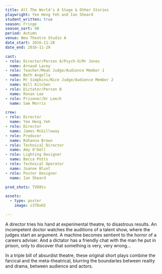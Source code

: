 ```yaml
---
title: All The World's A Stage & Other Stories
playwright: Yee Heng Yeh and Ian Sheard
student_written: true
season: Fringe
season_sort: 90
period: Autumn
venue: New Theatre Studio A
date_start: 2016-11-28
date_end: 2016-11-29

cast:
- role: Director/Person A/Psych-O/Mr Jones
  name: Arnaud Lacey
- role: Teacher/Mean Judge/Audience Member 1
  name: Beth Angella
- role: Mr Simpkins/Nice Judge/Audience Member 2
  name: Will Kitchen
- role: Dictator/Person B
  name: Ronan Lee
- role: Prisoner/Dr Leech
  name: Sam Morris

crew:
- role: Director
  name: Yee Heng Yeh
- role: Director
  name: James McGilloway
- role: Producer
  name: Rohanna Brown
- role: Technical Director
  name: Amy O'Dell
- role: Lighting Designer
  name: Becca Potts
- role: Technical Operator
  name: Joanne Blunt
- role: Poster Designer
  name: Ian Sheard

prod_shots: TVD8tv

assets:
  - type: poster
    image: s37DxH2

---
```

A director tries his hand at experimental theatre, to disastrous results. An incompetent doctor watches the auditions of a talent show, where the judges start an argument. A machine becomes sentient to the horror of a careers adviser. And a dictator has a friendly chat with the man he put in prison, only to discover that something is very, very wrong…

In a triple bill of absurdist theatre, these original short plays combine the farcical and the meta-theatrical, blurring the boundaries between reality and drama, between audience and actors.
